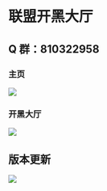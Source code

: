 # 联盟开黑大厅

## Q 群：810322958

### 主页

<img src="../master/images/main.png"  />

### 开黑大厅

<img src="../master/images/chat.png"  />

## 版本更新

<img src="../master/images/update.jpg"  />
